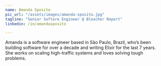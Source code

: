 ```yaml
---
name: Amanda Sposito
pic_url: "/assets/images/amanda-sposito.jpg"
tagline: "Senior Softare Engineer @ Bleacher Report"
linkedin: /in/amandasposito

---
```

Amanda is a software engineer based in São Paulo, Brazil, who’s been building software for over a decade and writing Elixir for the last 7 years. She works on scaling high-traffic systems and loves solving tough problems.